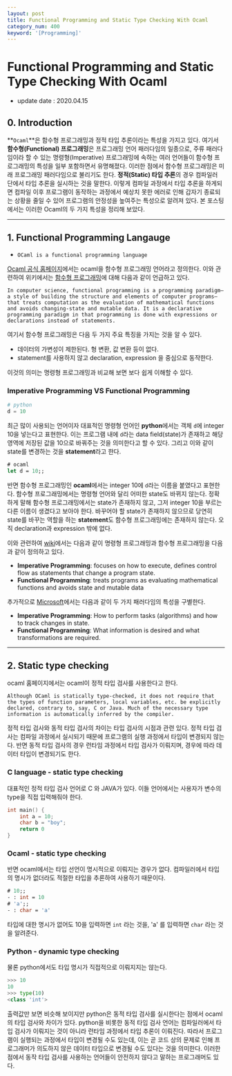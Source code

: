 ```yaml
---
layout: post
title: Functional Programming and Static Type Checking With Ocaml
category_num: 400
keyword: '[Programming]'
---
```


# Functional Programming and Static Type Checking With Ocaml

- update date : 2020.04.15

## 0. Introduction

**`Ocaml`**은 함수형 프로그래밍과 정적 타입 추론이라는 특성을 가지고 있다. 여기서 **함수형(Functional) 프로그래밍**은 프로그래밍 언어 패러다임의 일종으로, 주류 패러다임이라 할 수 있는 명령형(Imperative) 프로그래밍에 속하는 여러 언어들이 함수형 프로그래밍의 특성을 일부 포함하면서 유명해졌다. 이러한 점에서 함수형 프로그래밍은 미래 프로그래밍 패러다임으로 불리기도 한다. **정적(Static) 타입 추론**의 경우 컴파일러 단에서 타입 추론을 실시하는 것을 말한다. 이렇게 컴파일 과정에서 타입 추론을 하게되면 컴파일 이후 프로그램이 동작하는 과정에서 예상치 못한 에러로 인해 갑자기 종료되는 상황을 줄일 수 있어 프로그램의 안정성을 높여주는 특성으로 알려져 있다. 본 포스팅에서는 이러한 Ocaml의 두 가지 특성을 정리해 보았다.

---

## 1. Functional Programming Langauge

- `OCaml is a functional programming language`

[Ocaml 공식 홈페이지](<https://ocaml.org/learn/description.html>)에서는 ocaml을 함수형 프로그래밍 언어라고 정의한다. 이와 관련하여 위키에서는 [함수형 프로그래밍](<https://en.wikipedia.org/wiki/Functional_programming>)에 대해 다음과 같이 언급하고 있다.

```
In computer science, functional programming is a programming paradigm—a style of building the structure and elements of computer programs—that treats computation as the evaluation of mathematical functions and avoids changing-state and mutable data. It is a declarative programming paradigm in that programming is done with expressions or declarations instead of statements.
```

여기서 함수형 프로그래밍은 다음 두 가지 주요 특징을 가지는 것을 알 수 있다.

- 데이터의 가변성이 제한된다. 형 변환, 값 변환 등이 없다.
- statement를 사용하지 않고 declaration, expression 을 중심으로 동작한다.

이것의 의미는 명령형 프로그래밍과 비교해 보면 보다 쉽게 이해할 수 있다.

### Imperative Programming VS Functional Programming

```python
# python
d = 10
```

최근 많이 사용되는 언어이자 대표적인 명령형 언어인 **python**에서는 객체 `d`에 integer 10을 넣는다고 표현한다. 이는 프로그램 내에 `d`라는 data field(state)가 존재하고 해당 영역에 저장된 값을 10으로 바꿔주는 것을 의미한다고 할 수 있다. 그리고 이와 같이 state를 변경하는 것을 **statement**라고 한다.

```ocaml
# ocaml
let d = 10;;
```

반면 함수형 프로그래밍인 **ocaml**에서는 integer 10에 `d`라는 이름을 붙였다고 표현한다. 함수형 프로그래밍에서는 명령형 언어와 달리 어떠한 state도 바뀌지 않는다. 정확하게 말해 함수형 프로그래밍에서는 state가 존재하지 않고, 그저 integer 10을 부르는 다른 이름이 생겼다고 보아야 한다. 바꾸어야 할 state가 존재하지 않으므로 당연히 state를 바꾸는 역할을 하는 **statement**도 함수형 프로그래밍에는 존재하지 않는다. 오직 declaration과 expression 밖에 없다.

이와 관련하여 [wiki](<https://en.wikipedia.org/wiki/Comparison_of_programming_paradigms>)에서는 다음과 같이 명령형 프로그래밍과 함수형 프로그래밍을 다음과 같이 정의하고 있다.

- **Imperative Programming**: focuses on how to execute, defines control flow as statements that change a program state.
- **Functional Programming**: treats programs as evaluating mathematical functions and avoids state and mutable data

추가적으로 [Microsoft](<https://docs.microsoft.com/en-us/dotnet/csharp/programming-guide/concepts/linq/functional-programming-vs-imperative-programming>)에서는 다음과 같이 두 가지 패러다임의 특성을 구별한다.

- **Imperative Programming**: How to perform tasks (algorithms) and how to track changes in state.
- **Functional Programming**: What information is desired and what transformations are required.

---

## 2. Static type checking

ocaml 홈페이지에서는 ocaml이 정적 타입 검사를 사용한다고 한다.

```
Although OCaml is statically type-checked, it does not require that the types of function parameters, local variables, etc. be explicitly declared, contrary to, say, C or Java. Much of the necessary type information is automatically inferred by the compiler.
```

정적 타입 검사와 동적 타입 검사의 차이는 타입 검사의 시점과 관련 있다. 정적 타입 검사는 컴파일 과정에서 실시되기 때문에 프로그램의 실행 과정에서 타입이 변경되지 않는다. 반면 동적 타입 검사의 경우 런타임 과정에서 타입 검사가 이뤄지며, 경우에 따라 데이터 타입이 변경되기도 한다.

### C language - static type checking

대표적인 정적 타입 검사 언어로 C 와 JAVA가 있다. 이들 언어에서는 사용자가 변수의 type을 직접 입력해줘야 한다.

```c
int main() {
    int a = 10;
    char b = "boy";
    return 0
}
```

### Ocaml - static type checking

반면 ocaml에서는 타입 선언이 명시적으로 이뤄지는 경우가 없다. 컴파일러에서 타입의 명시가 없더라도 적절한 타입을 추론하여 사용하기 때문이다.

```ocaml
# 10;;
- : int = 10
# 'a';;
- : char = 'a'
```

타입에 대한 명시가 없어도 10을 입력하면 `int` 라는 것을, 'a' 를 입력하면 `char` 라는 것을 알려준다.

### Python - dynamic type checking

물론 python에서도 타입 명시가 직접적으로 이뤄지지는 않는다.

```python
>>> 10
10
>>> type(10)
<class 'int'>
```

출력값만 보면 비슷해 보이지만 python은 동적 타입 검사를 실시한다는 점에서 ocaml의 타입 검사와 차이가 있다. python을 비롯한 동적 타입 검사 언어는 컴파일러에서 타입 검사가 이뤄지는 것이 아니라 런타임 과정에서 타입 추론이 이뤄진다. 따라서 프로그램이 실행되는 과정에서 타입이 변경될 수도 있는데, 이는 곧 코드 상의 문제로 인해 프로그래머가 의도하지 않은 데이터 타입으로 변경될 수도 있다는 것을 의미한다. 이러한 점에서 동작 타입 검사를 사용하는 언어들이 안전하지 않다고 말하는 프로그래머도 있다.
